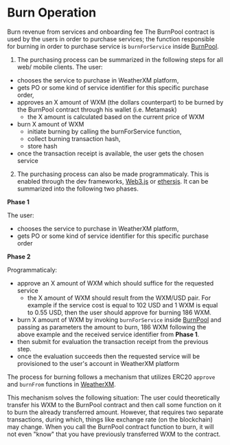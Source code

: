 # Burn Operation

Burn revenue from services and onboarding fee
The BurnPool contract is used by the users in order to purchase services; the function responsible for burning in order to purchase service is `burnForService` inside [BurnPool](../src/BurnPool.sol).

1. The purchasing process can be summarized in the following steps for all web/ mobile clients. The user:

- chooses the service to purchase in WeatherXM platform,
- gets PO or some kind of service identifier for this specific purchase order,
- approves an X amount of WXM (the dollars counterpart) to be burned by the BurnPool contract through his wallet (i.e. Metamask)
  - the X amount is calculated based on the current price of WXM
- burn X amount of WXM
  - initiate burning by calling the burnForService function,
  - collect burning transaction hash,
  - store hash
- once the transaction receipt is available, the user gets the chosen service

2. The purchasing process can also be made programmaticaly. This is enabled through the dev frameworks, [Web3.js](https://github.com/web3/web3.js/) or [ethersjs](https://github.com/ethers-io/ethers.js/).
   It can be summarized into the following two phases.

**Phase 1**

The user:

- chooses the service to purchase in WeatherXM platform,
- gets PO or some kind of service identifier for this specific purchase order

**Phase 2**

Programmaticaly:

- approve an X amount of WXM which should suffice for the requested service
  - the X amount of WXM should result from the WXM/USD pair. For example if the service cost is equal to
    102 USD and 1 WXM is equal to 0.55 USD, then the user should approve for burning 186 WXM.
- burn X amount of WXM by invoking `burnForService` inside [BurnPool](../src/BurnPool.sol) and passing as parameters the amount to burn,
  186 WXM following the above example and the received service identifier from **Phase 1**.
- then submit for evaluation the transaction receipt from the previous step.
- once the evaluation succeeds then the requested service will be provisioned to the user's account in WeatherXM platform

The process for burning follows a mechanism that utilizes ERC20 `approve` and `burnFrom` functions in [WeatherXM](../src/WeatherXM.sol).

This mechanism solves the following situation:
The user could theoretically transfer his WXM to the BurnPool contract and then call some function on it to burn the already transferred amount. However, that requires two separate transactions, during which, things like exchange rate (on the blockchain) may change. When you call the BurnPool contract function to burn, it will not even "know" that you have previously transferred WXM to the contract.
